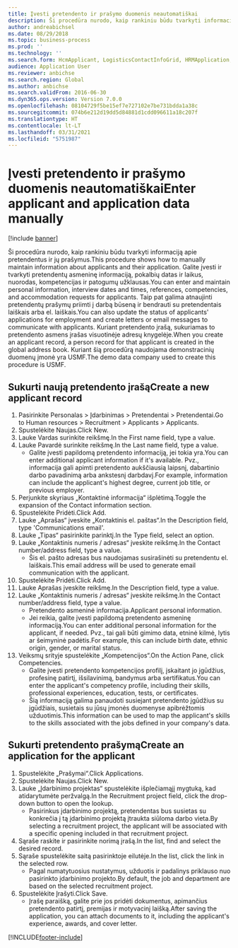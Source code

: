 ```yaml
---
title: Įvesti pretendento ir prašymo duomenis neautomatiškai
description: Ši procedūra nurodo, kaip rankiniu būdu tvarkyti informaciją apie pretendentus ir jų prašymus.
author: andreabichsel
ms.date: 08/29/2018
ms.topic: business-process
ms.prod: ''
ms.technology: ''
ms.search.form: HcmApplicant, LogisticsContactInfoGrid, HRMApplication,  DirPartyTable
audience: Application User
ms.reviewer: anbichse
ms.search.region: Global
ms.author: anbichse
ms.search.validFrom: 2016-06-30
ms.dyn365.ops.version: Version 7.0.0
ms.openlocfilehash: 08104729f5be15ef7e727102e7be731bdda1a38c
ms.sourcegitcommit: 074b6e212d19dd5d84881d1cdd096611a18c207f
ms.translationtype: HT
ms.contentlocale: lt-LT
ms.lasthandoff: 03/31/2021
ms.locfileid: "5751987"
---
```

# <a name="enter-applicant-and-application-data-manually"></a><span data-ttu-id="aa4c2-103">Įvesti pretendento ir prašymo duomenis neautomatiškai</span><span class="sxs-lookup"><span data-stu-id="aa4c2-103">Enter applicant and application data manually</span></span>

[!include [banner](../../includes/banner.md)]

<span data-ttu-id="aa4c2-104">Ši procedūra nurodo, kaip rankiniu būdu tvarkyti informaciją apie pretendentus ir jų prašymus.</span><span class="sxs-lookup"><span data-stu-id="aa4c2-104">This procedure shows how to manually maintain information about applicants and their application.</span></span>   <span data-ttu-id="aa4c2-105">Galite įvesti ir tvarkyti pretendentų asmeninę informaciją, pokalbių datas ir laikus, nuorodas, kompetencijas ir patogumų užklausas.</span><span class="sxs-lookup"><span data-stu-id="aa4c2-105">You can enter and maintain personal information, interview dates and times, references, competencies, and accommodation requests for applicants.</span></span> <span data-ttu-id="aa4c2-106">Taip pat galima atnaujinti pretendentų prašymų priimti į darbą būseną ir bendrauti su pretendentais laiškais arba el. laiškais.</span><span class="sxs-lookup"><span data-stu-id="aa4c2-106">You can also update the status of applicants' applications for employment and create letters or email messages to communicate with applicants.</span></span> <span data-ttu-id="aa4c2-107">Kuriant pretendento įrašą, sukuriamas to pretendento asmens įrašas visuotinėje adresų knygelėje.</span><span class="sxs-lookup"><span data-stu-id="aa4c2-107">When you create an applicant record, a person record for that applicant is created in the global address book.</span></span>       <span data-ttu-id="aa4c2-108">Kuriant šią procedūrą naudojama demonstracinių duomenų įmonė yra USMF.</span><span class="sxs-lookup"><span data-stu-id="aa4c2-108">The demo data company used to create this procedure is USMF.</span></span>


## <a name="create-a-new-applicant-record"></a><span data-ttu-id="aa4c2-109">Sukurti naują pretendento įrašą</span><span class="sxs-lookup"><span data-stu-id="aa4c2-109">Create a new applicant record</span></span>
1. <span data-ttu-id="aa4c2-110">Pasirinkite Personalas > Įdarbinimas > Pretendentai > Pretendentai.</span><span class="sxs-lookup"><span data-stu-id="aa4c2-110">Go to Human resources > Recruitment > Applicants > Applicants.</span></span>
2. <span data-ttu-id="aa4c2-111">Spustelėkite Naujas.</span><span class="sxs-lookup"><span data-stu-id="aa4c2-111">Click New.</span></span>
3. <span data-ttu-id="aa4c2-112">Lauke Vardas surinkite reikšmę.</span><span class="sxs-lookup"><span data-stu-id="aa4c2-112">In the First name field, type a value.</span></span>
4. <span data-ttu-id="aa4c2-113">Lauke Pavardė surinkite reikšmę.</span><span class="sxs-lookup"><span data-stu-id="aa4c2-113">In the Last name field, type a value.</span></span>
    * <span data-ttu-id="aa4c2-114">Galite įvesti papildomą pretendento informaciją, jei tokia yra.</span><span class="sxs-lookup"><span data-stu-id="aa4c2-114">You can enter additional applicant information if it's available.</span></span> <span data-ttu-id="aa4c2-115">Pvz., informacija gali apimti pretendento aukščiausią laipsnį, dabartinio darbo pavadinimą arba ankstesnį darbdavį.</span><span class="sxs-lookup"><span data-stu-id="aa4c2-115">For example, information can include the applicant's highest degree, current job title, or previous employer.</span></span>  
5. <span data-ttu-id="aa4c2-116">Perjunkite skyriaus „Kontaktinė informacija“ išplėtimą.</span><span class="sxs-lookup"><span data-stu-id="aa4c2-116">Toggle the expansion of the Contact information section.</span></span>
6. <span data-ttu-id="aa4c2-117">Spustelėkite Pridėti.</span><span class="sxs-lookup"><span data-stu-id="aa4c2-117">Click Add.</span></span>
7. <span data-ttu-id="aa4c2-118">Lauke „Aprašas“ įveskite „Kontaktinis el. paštas“.</span><span class="sxs-lookup"><span data-stu-id="aa4c2-118">In the Description field, type 'Communications email'.</span></span>
8. <span data-ttu-id="aa4c2-119">Lauke „Tipas“ pasirinkite parinktį.</span><span class="sxs-lookup"><span data-stu-id="aa4c2-119">In the Type field, select an option.</span></span>
9. <span data-ttu-id="aa4c2-120">Lauke „Kontaktinis numeris / adresas“ įveskite reikšmę.</span><span class="sxs-lookup"><span data-stu-id="aa4c2-120">In the Contact number/address field, type a value.</span></span>
    * <span data-ttu-id="aa4c2-121">Šis el. pašto adresas bus naudojamas susirašinėti su pretendentu el. laiškais.</span><span class="sxs-lookup"><span data-stu-id="aa4c2-121">This email address will be used to generate email communication with the applicant.</span></span>  
10. <span data-ttu-id="aa4c2-122">Spustelėkite Pridėti.</span><span class="sxs-lookup"><span data-stu-id="aa4c2-122">Click Add.</span></span>
11. <span data-ttu-id="aa4c2-123">Lauke Aprašas įveskite reikšmę.</span><span class="sxs-lookup"><span data-stu-id="aa4c2-123">In the Description field, type a value.</span></span>
12. <span data-ttu-id="aa4c2-124">Lauke „Kontaktinis numeris / adresas“ įveskite reikšmę.</span><span class="sxs-lookup"><span data-stu-id="aa4c2-124">In the Contact number/address field, type a value.</span></span>
    * <span data-ttu-id="aa4c2-125">Pretendento asmeninė informacija.</span><span class="sxs-lookup"><span data-stu-id="aa4c2-125">Applicant personal information.</span></span>  
    * <span data-ttu-id="aa4c2-126">Jei reikia, galite įvesti papildomą pretendento asmeninę informaciją.</span><span class="sxs-lookup"><span data-stu-id="aa4c2-126">You can enter additional personal information for the applicant, if needed.</span></span> <span data-ttu-id="aa4c2-127">Pvz., tai gali būti gimimo data, etninė kilmė, lytis ar šeimyninė padėtis.</span><span class="sxs-lookup"><span data-stu-id="aa4c2-127">For example, this can include birth date, ethnic origin, gender, or marital status.</span></span>  
13. <span data-ttu-id="aa4c2-128">Veiksmų srityje spustelėkite „Kompetencijos“.</span><span class="sxs-lookup"><span data-stu-id="aa4c2-128">On the Action Pane, click Competencies.</span></span>
    * <span data-ttu-id="aa4c2-129">Galite įvesti pretendento kompetencijos profilį, įskaitant jo įgūdžius, profesinę patirtį, išsilavinimą, bandymus arba sertifikatus.</span><span class="sxs-lookup"><span data-stu-id="aa4c2-129">You can enter the applicant's competency profile, including their skills, professional experiences, education, tests, or certificates.</span></span>  
    * <span data-ttu-id="aa4c2-130">Šią informaciją galima panaudoti susiejant pretendento įgūdžius su įgūdžiais, susietais su jūsų įmonės duomenyse apibrėžtomis užduotimis.</span><span class="sxs-lookup"><span data-stu-id="aa4c2-130">This information can be used to map the applicant's skills to the skills associated with the jobs defined in your company's data.</span></span>   

## <a name="create-an-application-for-the-applicant"></a><span data-ttu-id="aa4c2-131">Sukurti pretendento prašymą</span><span class="sxs-lookup"><span data-stu-id="aa4c2-131">Create an application for the applicant</span></span>
1. <span data-ttu-id="aa4c2-132">Spustelėkite „Prašymai“.</span><span class="sxs-lookup"><span data-stu-id="aa4c2-132">Click Applications.</span></span>
2. <span data-ttu-id="aa4c2-133">Spustelėkite Naujas.</span><span class="sxs-lookup"><span data-stu-id="aa4c2-133">Click New.</span></span>
3. <span data-ttu-id="aa4c2-134">Lauke „Įdarbinimo projektas“ spustelėkite išplečiamąjį mygtuką, kad atidarytumėte peržvalgą.</span><span class="sxs-lookup"><span data-stu-id="aa4c2-134">In the Recruitment project field, click the drop-down button to open the lookup.</span></span>
    * <span data-ttu-id="aa4c2-135">Pasirinkus įdarbinimo projektą, pretendentas bus susietas su konkrečia į tą įdarbinimo projektą įtraukta siūloma darbo vieta.</span><span class="sxs-lookup"><span data-stu-id="aa4c2-135">By selecting a recruitment project, the applicant will be associated with a specific opening included in that recruitment project.</span></span>  
4. <span data-ttu-id="aa4c2-136">Sąraše raskite ir pasirinkite norimą įrašą.</span><span class="sxs-lookup"><span data-stu-id="aa4c2-136">In the list, find and select the desired record.</span></span>
5. <span data-ttu-id="aa4c2-137">Sąraše spustelėkite saitą pasirinktoje eilutėje.</span><span class="sxs-lookup"><span data-stu-id="aa4c2-137">In the list, click the link in the selected row.</span></span>
    * <span data-ttu-id="aa4c2-138">Pagal numatytuosius nustatymus, užduotis ir padalinys priklauso nuo pasirinkto įdarbinimo projekto.</span><span class="sxs-lookup"><span data-stu-id="aa4c2-138">By default, the job and department are based on the selected recruitment project.</span></span>  
6. <span data-ttu-id="aa4c2-139">Spustelėkite Įrašyti.</span><span class="sxs-lookup"><span data-stu-id="aa4c2-139">Click Save.</span></span>
    * <span data-ttu-id="aa4c2-140">Įrašę paraišką, galite prie jos pridėti dokumentus, apimančius pretendento patirtį, premijas ir motyvacinį laišką.</span><span class="sxs-lookup"><span data-stu-id="aa4c2-140">After saving the application, you can attach documents to it, including the applicant's experience, awards, and cover letter.</span></span>  



[!INCLUDE[footer-include](../../../../includes/footer-banner.md)]
